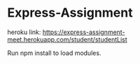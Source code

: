 # Express-Assignment

heroku link: https://express-assignment-meet.herokuapp.com/student/studentList

Run npm install to load modules.
